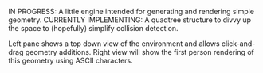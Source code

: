 IN PROGRESS: A little engine intended for generating and rendering simple geometry.
CURRENTLY IMPLEMENTING: A quadtree structure to divvy up the space to (hopefully) simplify collision detection.

Left pane shows a top down view of the environment and allows click-and-drag geometry additions. 
Right view will show the first person rendering of this geometry using ASCII characters.
